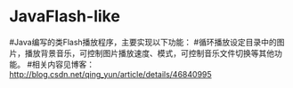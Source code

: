 # JavaFlash-like
#Java编写的类Flash播放程序，主要实现以下功能：
#循环播放设定目录中的图片，播放背景音乐，可控制图片播放速度、模式，可控制音乐文件切换等其他功能。
#相关内容见博客：http://blog.csdn.net/qing_yun/article/details/46840995
